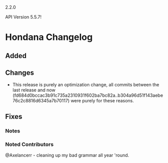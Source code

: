 2.2.0

API Version 5.5.7!

# Hondana Changelog

## Added

## Changes
- This release is purely an optimization change, all commits between the last release and now (fd684d0bccac3b91c735a2310931f602ba7bc82a..b304a96d51f143aebe76c2c8816d6345a7b70117) were purely for these reasons.

## Fixes

### Notes

### Noted Contributors
@Axelancerr - cleaning up my bad grammar all year 'round.
